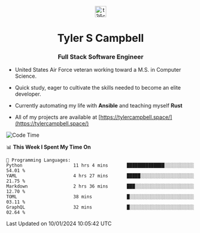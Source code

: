 <p align="center">
<a href="https://www.linkedin.com/in/t36campbell" target="blank"><img align="center" src="https://ik.imagekit.io/t36campbell/Portfolio/linkedin.png.original_m8bbGgPh6.png" alt="t36campbell" height="30" width="30" /></a>
</p>
<h1 align="center">Tyler S Campbell</h1>
<h3 align="center">Full Stack Software Engineer</h3>

* United States Air Force veteran working toward a M.S. in Computer Science.

* Quick study, eager to cultivate the skills needed to become an elite developer.

* Currently automating my life with **Ansible** and teaching myself **Rust**

* All of my projects are available at [https://tylercampbell.space/](https://tylercampbell.space/)

<!--START_SECTION:waka-->
![Code Time](http://img.shields.io/badge/Code%20Time-3%2C111%20hrs%2026%20mins-blue)

📊 **This Week I Spent My Time On** 

```text
💬 Programming Languages: 
Python                   11 hrs 4 mins       ██████████████░░░░░░░░░░░   54.01 % 
YAML                     4 hrs 27 mins       █████░░░░░░░░░░░░░░░░░░░░   21.75 % 
Markdown                 2 hrs 36 mins       ███░░░░░░░░░░░░░░░░░░░░░░   12.70 % 
TOML                     38 mins             █░░░░░░░░░░░░░░░░░░░░░░░░   03.11 % 
GraphQL                  32 mins             █░░░░░░░░░░░░░░░░░░░░░░░░   02.64 % 
```


 Last Updated on 10/01/2024 10:05:42 UTC
<!--END_SECTION:waka-->

